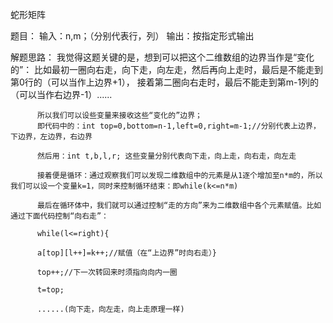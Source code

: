 蛇形矩阵

题目：
      输入：n,m；（分别代表行，列）
      输出：按指定形式输出

解题思路： 我觉得这题关键的是，想到可以把这个二维数组的边界当作是“变化的”：
          比如最初一圈向右走，向下走，向左走，然后再向上走时，最后是不能走到第0行的（可以当作上边界+1），
          接着第二圈向右走时，最后不能走到第m-1列的（可以当作右边界-1）......

          所以我们可以设些变量来接收这些“变化的”边界；
          即代码中的：int top=0,bottom=n-1,left=0,right=m-1;//分别代表上边界，下边界，左边界，右边界

          然后用：int t,b,l,r; 这些变量分别代表向下走，向上走，向右走，向左走

          接着便是循环：通过观察我们可以发现二维数组中的元素是从1逐个增加至n*m的，所以我们可以设一个变量k=1，同时来控制循环结束：即while(k<=n*m)

          最后在循环体中，我们就可以通过控制“走的方向”来为二维数组中各个元素赋值。比如通过下面代码控制“向右走”：

          while(l<=right){

          a[top][l++]=k++;//赋值（在“上边界”时向右走）}

          top++;//下一次转回来时须指向向内一圈

          t=top;

          ......(向下走，向左走，向上走原理一样)
